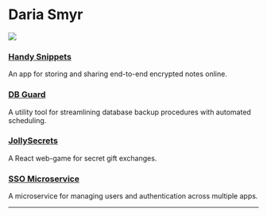 # Daria Smyr
![](https://www.codewars.com/users/Daria%20Smyr/badges/large)

### <a href="https://handy.foxtrot-stash.ru/" target="_new">Handy Snippets</a>
An app for storing and sharing end-to-end encrypted notes online. 

### <a href="https://github.com/dariasmyr/db-guard" target="_new">DB Guard</a>
A utility tool for streamlining database backup procedures with automated scheduling.

### <a href="https://jollysecrets.foxtrot-stash.ru/ru" target="_new">JollySecrets</a>
A React web-game for secret gift exchanges.

### <a href="https://github.com/dariasmyr/sso" target="_new">SSO Microservice</a>
A microservice for managing users and authentication across multiple apps. 

---
